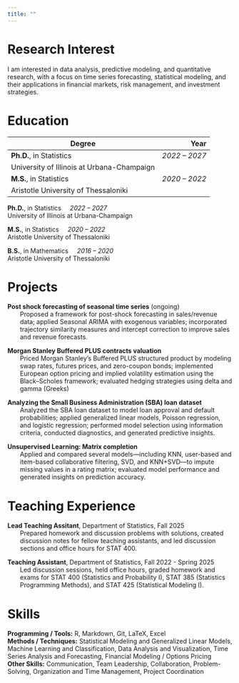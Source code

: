 ```yaml
---
title: ""
---
```


# Research Interest

I am interested in data analysis, predictive modeling, and quantitative research, with a focus on
time series forecasting, statistical modeling, and their applications in financial markets, risk
management, and investment strategies.

# Education

| Degree | Year |
|--------|-----:|
| **Ph.D.**, in Statistics | *2022 – 2027* |
| University of Illinois at Urbana-Champaign |
| **M.S.**, in Statistics | *2020 – 2022* |
| Aristotle University of Thessaloniki |

**Ph.D.**, in Statistics &nbsp;&nbsp;&nbsp; *2022 – 2027*<br>
University of Illinois at Urbana-Champaign

**M.S.**, in Statistics &nbsp;&nbsp;&nbsp; *2020 – 2022*<br>
Aristotle University of Thessaloniki

**B.S.**, in Mathematics &nbsp;&nbsp;&nbsp; *2016 – 2020*<br>
Aristotle University of Thessaloniki

# Projects

**Post shock forecasting of seasonal time series** (ongoing)
<span style="display:block; margin-left:2em; margin-top:0; margin-bottom:0;">
Proposed a framework for post-shock forecasting in sales/revenue data; applied Seasonal ARIMA with exogenous variables; incorporated trajectory similarity measures and intercept correction to improve sales and revenue forecasts.
</span>

**Morgan Stanley Buffered PLUS contracts valuation**
<span style="display:block; margin-left:2em; margin-top:0; margin-bottom:0;">
Priced Morgan Stanley’s Buffered PLUS structured product by modeling swap rates, futures prices, and zero-coupon bonds; implemented European option pricing and implied volatility estimation using the Black–Scholes framework; evaluated hedging strategies using delta and gamma (Greeks) 
</span>
  
**Analyzing the Small Business Administration (SBA) loan dataset**
<span style="display:block; margin-left:2em; margin-top:0; margin-bottom:0;">
Analyzed the SBA loan dataset to model loan approval and default probabilities; applied generalized linear models, Poisson regression, and logistic regression; performed model selection using information criteria, conducted diagnostics, and generated predictive insights.</span>
  
**Unsupervised Learning: Matrix completion**
<span style="display:block; margin-left:2em; margin-top:0; margin-bottom:0;">
Applied and compared several models—including KNN, user-based and item-based collaborative filtering, SVD, and KNN+SVD—to impute missing values in a rating matrix; evaluated model performance and generated insights on prediction accuracy.
</span>

# Teaching Experience

**Lead Teaching Assitant**, Department of Statistics, Fall 2025
<span style="display:block; margin-left:2em; margin-top:0; margin-bottom:0;">
Prepared homework and discussion problems with solutions, created discussion notes for fellow teaching assistants, and led discussion sections and office hours for STAT 400.
</span>

**Teaching Assistant**, Department of Statistics, Fall 2022 - Spring 2025
<span style="display:block; margin-left:2em; margin-top:0; margin-bottom:0;">
Led discussion sessions, held office hours, graded homework and exams for STAT 400 (Statistics and Probability I), STAT 385 (Statistics Programming Methods), and STAT 425 (Statistical Modeling I).
</span>

# Skills

**Programming / Tools:** R, Markdown, Git, LaTeX, Excel<br>
**Methods / Techniques:** Statistical Modeling and Generalized Linear Models, Machine Learning and Classification, Data Analysis and Visualization, Time Series Analysis and Forecasting, Financial Modeling / Options Pricing<br>
**Other Skills:** Communication, Team Leadership, Collaboration, Problem-Solving, Organization and Time Management, Project Coordination
